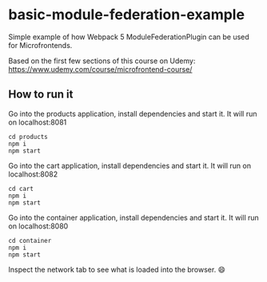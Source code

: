 # basic-module-federation-example
Simple example of how Webpack 5 ModuleFederationPlugin can be used for Microfrontends.

Based on the first few sections of this course on Udemy: https://www.udemy.com/course/microfrontend-course/

## How to run it

Go into the products application, install dependencies and start it. It will run on localhost:8081
```
cd products
npm i
npm start
```

Go into the cart application, install dependencies and start it. It will run on localhost:8082
```
cd cart
npm i
npm start
```

Go into the container application, install dependencies and start it. It will run on localhost:8080
```
cd container
npm i
npm start
```

Inspect the network tab to see what is loaded into the browser. 😄
